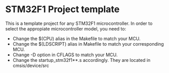 # STM32F1 Project template

This is a template project for any STM32F1 microcontroller. In order to select the appropiate
microcontroller model, you need to:

* Change the $(CPU) alias in the Makefile to match your MCU.
* Change the $(LDSCRIPT) alias in Makefile to match your corresponding MCU.
* Change -D option in CFLAGS to match your MCU.
* Change the startup_stm32f1**.s accordingly. They are located in cmsis/device/src
